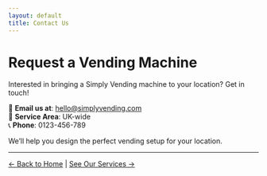 ```yaml
---
layout: default
title: Contact Us
---
```


# Request a Vending Machine

Interested in bringing a Simply Vending machine to your location? Get in touch!

📧 **Email us at**: [hello@simplyvending.com](mailto:hello@simplyvending.com)  
📍 **Service Area**: UK-wide  
📞 **Phone**: 0123-456-789

We’ll help you design the perfect vending setup for your location.

---

[← Back to Home](index.md) | [See Our Services →](services.md)
